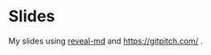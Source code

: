 Slides
=========

My slides using [reveal-md](https://github.com/webpro/reveal-md) and https://gitpitch.com/ .